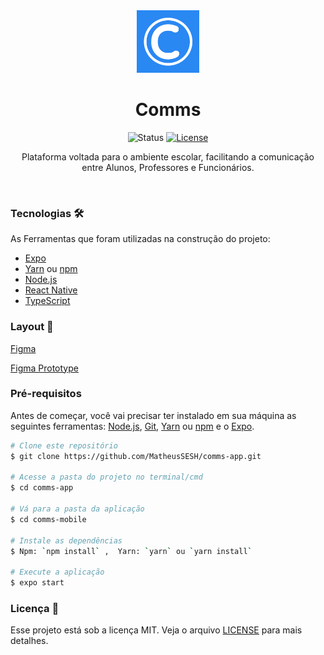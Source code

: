 <div align="center">
    <img  width="100" src="./comms-mobile/assets/icon.png"/>

  <h1>Comms</h1>

![Status][status-badge]
[![License][license-badge]][license-url]

Plataforma voltada para o ambiente escolar, facilitando a comunicação entre Alunos, Professores e Funcionários.

</br>
</div>

### Tecnologias 🛠 

As Ferramentas que foram utilizadas na construção do projeto:

- [Expo](https://expo.io/)
- [Yarn](https://classic.yarnpkg.com/lang/en/) ou [npm](https://www.npmjs.com/get-npm) 
- [Node.js](https://nodejs.org/en/)
- [React Native](https://reactnative.dev/)
- [TypeScript](https://www.typescriptlang.org/)

### Layout :art:

[Figma](https://www.figma.com/file/d08IgjbxHLGiNtAz8TmkJv/comms-app?node-id=0%3A1)

[Figma Prototype](https://www.figma.com/proto/d08IgjbxHLGiNtAz8TmkJv/comms-app?node-id=31%3A2&scaling=scale-down)

### Pré-requisitos

Antes de começar, você vai precisar ter instalado em sua máquina as seguintes ferramentas:
[Node.js](https://nodejs.org/en/), [Git](https://git-scm.com), [Yarn](https://classic.yarnpkg.com/lang/en/) ou [npm](https://www.npmjs.com/get-npm) e o [Expo](https://expo.io/).


```bash
# Clone este repositório
$ git clone https://github.com/MatheusSESH/comms-app.git

# Acesse a pasta do projeto no terminal/cmd
$ cd comms-app

# Vá para a pasta da aplicação
$ cd comms-mobile

# Instale as dependências
$ Npm: `npm install` ,  Yarn: `yarn` ou `yarn install`
 
# Execute a aplicação
$ expo start
```

### Licença :memo:

Esse projeto está sob a licença MIT. Veja o arquivo [LICENSE](https://github.com/MatheusSESH/comms-app/blob/master/LICENSE) para mais detalhes.



[status-badge]: https://img.shields.io/badge/Status-Building-yellow
[license-url]: https://github.com/MatheusSESH/comms-app/LICENSE
[license-badge]: https://img.shields.io/badge/License-MIT-blue